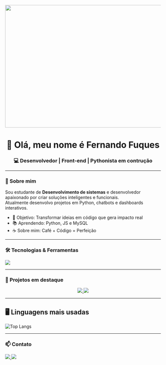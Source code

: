 <p align="center">
  <img width="1584" height="396" alt="banner linkedin_2" src="https://github.com/user-attachments/assets/caf5d8e7-4d45-4ccc-80c4-cd29cf387dc4" alt="Banner" />
</p>

<h1 align="center">👋 Olá, meu nome é Fernando Fuques</h1>
<h3 align="center">💻 Desenvolvedor | Front-end | Pythonista em contrução</h3>

---

### 🚀 Sobre mim
Sou estudante de **Desenvolvimento de sistemas** e desenvolvedor apaixonado por criar soluções inteligentes e funcionais.  
Atualmente desenvolvo projetos em Python, chatbots e dashboards interativos.  

- 🎯 Objetivo: Transformar ideias em código que gera impacto real  
- 📚 Aprendendo: Python, JS e MySQL  
- ☕ Sobre mim: Café + Código = Perfeição  

---

### 🛠️ Tecnologias & Ferramentas
<p align="left">
  <img src="https://skillicons.dev/icons?i=python,html,css,js,github,linux,vscode,figma" />
</p>

---

### 📌 Projetos em destaque
<p align="center">
  <a href="https://github.com/DevFuques/Dashboard-Pop-Mundial">
    <img src="https://github-readme-stats.vercel.app/api/pin/?username=DevFuques&repo=Dashboard-Pop-Mundial&theme=tokyonight" />
  </a>
  <a href="https://github.com/DevFuques/Desmo">
    <img src="https://github-readme-stats.vercel.app/api/pin/?username=DevFuques&repo=Desmo&theme=tokyonight" />
  </a>

</p>

---

## 🖥️ Linguagens mais usadas
![Top Langs](https://github-readme-stats.vercel.app/api/top-langs/?username=DevFuques&layout=donut&theme=tokyonight)

---

### 📫 Contato
<p align="left">
  <a href="https://www.linkedin.com/in/fernando-fuques-8504b0379/" target="_blank">
    <img src="https://img.shields.io/badge/-LinkedIn-%230077B5?style=for-the-badge&logo=linkedin&logoColor=white"/>
  </a>
  <a href="https://www.instagram.com/devfuques/" target="_blank">
    <img src="https://img.shields.io/badge/-Instagram-E4405F?style=for-the-badge&logo=instagram&logoColor=white"/>
  </a>
</p>
